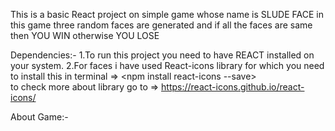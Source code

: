 This is a basic React project on simple game whose name is SLUDE FACE 
in this game three random faces are generated and if all the faces are same then YOU WIN otherwise YOU LOSE

Dependencies:-
1.To run this project you need to have REACT installed on your system.
2.For faces i have used React-icons library for which you need to install this in terminal  => <npm install react-icons --save>  
  to check more about library go to =>  https://react-icons.github.io/react-icons/ 

About Game:-

 
